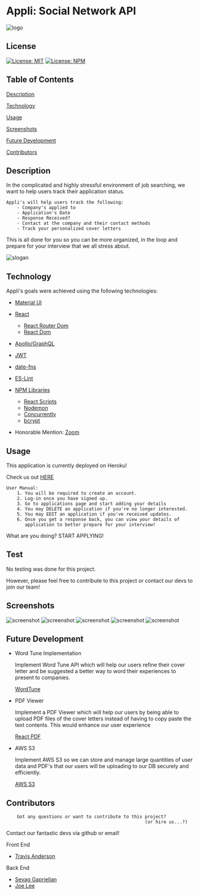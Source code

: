 # Appli: Social Network API
![logo](./Assets/images/logo-icon.png)

## License
  [![License: MIT](https://img.shields.io/badge/License-MIT-yellow.svg)](https://opensource.org/licenses/MIT)
  [![License: NPM](https://img.shields.io/badge/License-NPM-blue.svg)](https://docs.npmjs.com/policies/npm-license)

## Table of Contents
[Description](#description)

[Technology](#technology)

[Usage](#usage)

[Screenshots](#screenshots)

[Future Development](#future)

[Contributors](#contributors)

## Description
In the complicated and highly stressful environment of job searching, we want to help users track their application status. 

    Appli's will help users track the following: 
        - Company's applied to 
        - Application's Date
        - Response Received?
        - Contact at the company and their contact methods
        - Track your personalized cover letters

This is all done for you so you can be more organized, in the loop and prepare for your interview that we all stress about. 

![slogan](./Assets/images/slogan.png)

## Technology
Appli's goals were achieved using the following technologies: 
- [Material UI](https://mui.com/)
- [React](https://reactjs.org/)
    - [React Router Dom](https://v5.reactrouter.com/web/guides/quick-start)
    - [React Dom](https://reactjs.org/docs/react-dom.html)
- [Apollo/GraphQL](https://www.apollographql.com/)
- [JWT](https://jwt.io/)
- [date-fns](https://date-fns.org/)
- [ES-Lint](https://eslint.org/)
- [NPM Libraries](https://www.npmjs.com/)
    - [React Scripts](https://www.npmjs.com/package/react-scripts)
    - [Nodemon](https://www.npmjs.com/package/nodemon)
    - [Concurrently](https://www.npmjs.com/package/concurrently)
    - [bcrypt](https://www.npmjs.com/package/bcrypt)

- Honorable Mention: [Zoom](https://zoom.us/)

## Usage
This application is currently deployed on Heroku! 

Check us out [HERE]()
```
User Manual: 
    1. You will be required to create an account. 
    2. Log-in once you have signed up. 
    3. Go to applications page and start adding your details 
    4. You may DELETE an application if you're no longer interested. 
    5. You may EDIT an application if you've received updates. 
    6. Once you get a response back, you can view your details of 
       application to better prepare for your interview! 
```
What are you doing? START APPLYING!

## Test
No testing was done for this project. 

However, please feel free to contribute to this project or contact our devs to join our team! 

## Screenshots
![screenshot](./Assets/images/login.png)
![screenshot](./Assets/images/company.png)
![screenshot](./Assets/images/contactinfo.png)
![screenshot](./Assets/images/coverletter.png)
![screenshot](./Assets/images/accounts.png)

## Future Development 
- Word Tune Implementation

    Implement Word Tune API which will help our users refine their cover letter and be suggested a better way to word their experiences to present to companies.  

    [WordTune](https://www.wordtune.com/?utm_campaign=BrandSearch&ad_set_name=Wordtune&utm_source=google-search&utm_medium=cpc&utm_campaign=BrandSearch&ad_set_name=Wordtune&utm_term=%2Bword%20%2Btune&gclid=CjwKCAjwi6WSBhA-EiwA6Niokxg4IQ4YQamrOI-UdYhl0SjTazhi6SkV7H3oj4rBirBVMrQwj4mYKBoCUFsQAvD_BwE)
- PDF Viewer
    
    Implement a PDF Viewer which will help our users by being able to upload PDF files of the cover letters instead of having to copy paste the text contents. This would enhance our user experience

    [React PDF](https://www.npmjs.com/package/react-pdf)
- AWS S3

    Implement AWS S3 so we can store and manage large quantities of user data and PDF's that our users will be uploading to our DB securely and efficiently. 

    [AWS S3](https://aws.amazon.com/s3/)

## Contributors
```
    Got any questions or want to contribute to this project?
                                                    (or hire us...?) 
```
Contact our fantastic devs via github or email!

Front End
  - [Travis Anderson](https://github.com/Travis-Anderson023)

Back End
  - [Sevag Gaprielian](https://github.com/sevaggap)
  - [Joe Lee](https//:github.com/Jollypong) 

## 